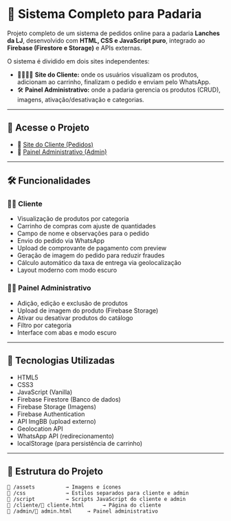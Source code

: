 # 🧁 Sistema Completo para Padaria

Projeto completo de um sistema de pedidos online para a padaria **Lanches da LJ**, desenvolvido com **HTML, CSS e JavaScript puro**, integrado ao **Firebase
(Firestore e Storage)** e APIs externas.

O sistema é dividido em dois sites independentes:

- 👨‍👩‍👧‍👦 **Site do Cliente:** onde os usuários visualizam os produtos, adicionam ao carrinho, finalizam o pedido e enviam pelo WhatsApp.
- 🛠️ **Painel Administrativo:** onde a padaria gerencia os produtos (CRUD), imagens, ativação/desativação e categorias.

---

## 🔗 Acesse o Projeto

- 🚀 [Site do Cliente (Pedidos)](https://devgabrielbarbosa.github.io/lanches/cliente/)
- 🔐 [Painel Administrativo (Admin)](https://devgabrielbarbosa.github.io/lanches/admin/)

---

## 🛠️ Funcionalidades

### 👨‍🍳 Cliente
- Visualização de produtos por categoria
- Carrinho de compras com ajuste de quantidades
- Campo de nome e observações para o pedido
- Envio do pedido via WhatsApp
- Upload de comprovante de pagamento com preview
- Geração de imagem do pedido para reduzir fraudes
- Cálculo automático da taxa de entrega via geolocalização
- Layout moderno com modo escuro

### 🧑‍💼 Painel Administrativo
- Adição, edição e exclusão de produtos
- Upload de imagem do produto (Firebase Storage)
- Ativar ou desativar produtos do catálogo
- Filtro por categoria
- Interface com abas e modo escuro
  
---

## 🔧 Tecnologias Utilizadas

- HTML5
- CSS3
- JavaScript (Vanilla)
- Firebase Firestore (Banco de dados)
- Firebase Storage (Imagens)
- Firebase Authentication
- API ImgBB (upload externo)
- Geolocation API
- WhatsApp API (redirecionamento)
- localStorage (para persistência de carrinho)

---

## 📁 Estrutura do Projeto

```plaintext
📁 /assets          → Imagens e ícones
📁 /css             → Estilos separados para cliente e admin
📁 /script          → Scripts JavaScript do cliente e admin
📁 /cliente/📄 cliente.html      → Página do cliente
📁 /admin/📄 admin.html     → Painel administrativo
